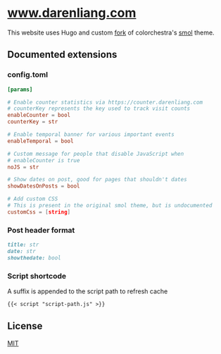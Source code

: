 # www.darenliang.com

This website uses Hugo and custom [fork](https://github.com/darenliang/smol) of colorchestra's [smol](https://github.com/colorchestra/smol) theme.

## Documented extensions

### config.toml

```toml
[params]

# Enable counter statistics via https://counter.darenliang.com
# counterKey represents the key used to track visit counts
enableCounter = bool
counterKey = str

# Enable temporal banner for various important events
enableTemporal = bool

# Custom message for people that disable JavaScript when
# enableCounter is true
noJS = str

# Show dates on post, good for pages that shouldn't dates
showDatesOnPosts = bool

# Add custom CSS
# This is present in the original smol theme, but is undocumented
customCss = [string]
```

### Post header format

```markdown
title: str
date: str
showthedate: bool
```

### Script shortcode

A suffix is appended to the script path to refresh cache

```markdown
{{< script "script-path.js" >}}
```

## License

[MIT](https://github.com/darenliang/darenliang.com/blob/master/LICENSE)
